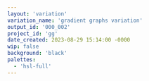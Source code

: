 ```yaml
---
layout: 'variation'
variation_name: 'gradient graphs variation'
output_id: '000_002'
project_id: 'gg'
date_created: 2023-08-29 15:14:00 -0000
wip: false
background: 'black'
palettes:
  - 'hsl-full'
---
```

